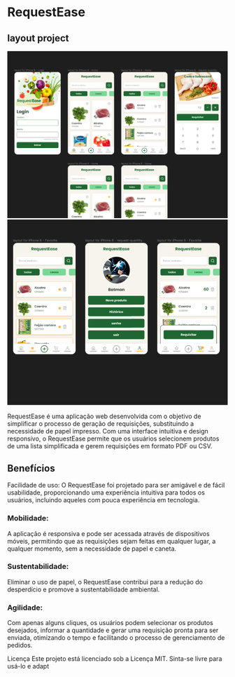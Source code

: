 # RequestEase

## layout project

![Layout do projeto](./src/assets/layout/screen2.png)
![Layout do projeto](./src/assets/layout/screen3.png)

RequestEase é uma aplicação web desenvolvida com o objetivo de simplificar o processo de geração de requisições, substituindo a necessidade de papel impresso. Com uma interface intuitiva e design responsivo, o RequestEase permite que os usuários selecionem produtos de uma lista simplificada e gerem requisições em formato PDF ou CSV.

## Benefícios
Facilidade de uso: O RequestEase foi projetado para ser amigável e de fácil usabilidade, proporcionando uma experiência intuitiva para todos os usuários, incluindo aqueles com pouca experiência em tecnologia.

### Mobilidade: 
A aplicação é responsiva e pode ser acessada através de dispositivos móveis, permitindo que as requisições sejam feitas em qualquer lugar, a qualquer momento, sem a necessidade de papel e caneta.

### Sustentabilidade:
Eliminar o uso de papel, o RequestEase contribui para a redução do desperdício e promove a sustentabilidade ambiental.

### Agilidade: 
Com apenas alguns cliques, os usuários podem selecionar os produtos desejados, informar a quantidade e gerar uma requisição pronta para ser enviada, otimizando o tempo e facilitando o processo de gerenciamento de pedidos.



Licença
Este projeto está licenciado sob a Licença MIT. Sinta-se livre para usá-lo e adapt
